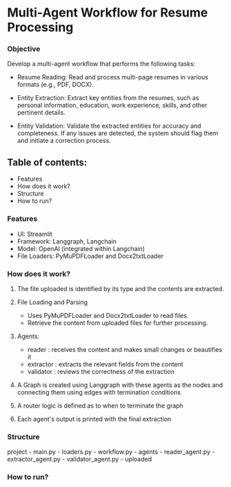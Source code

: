 # Multi-Agent Workflow for Resume Processing
### Objective

Develop a multi-agent workflow that performs the following tasks:

- Resume Reading: Read and process multi-page resumes in various formats (e.g., PDF, DOCX).

- Entity Extraction: Extract key entities from the resumes, such as personal information, education, work experience, skills, and other pertinent details.

- Entity Validation: Validate the extracted entities for accuracy and completeness. If any issues are detected, the system should flag them and initiate a correction process.


## Table of contents:
- Features
- How does it work?
- Structure
- How to run?

### Features
- UI: Streamlit
- Framework: Langgraph, Langchain
- Model: OpenAI (integrated within Langchain)
- File Loaders: PyMuPDFLoader and Docx2txtLoader

### How does it work?
1. The file uploaded is identified by its type and the contents are extracted.

2. File Loading and Parsing
    - Uses PyMuPDFLoader and Docx2txtLoader to read files.
    - Retrieve the content from uploaded files for further processing.

3. Agents:
   - reader : receives the content and makes small changes or beautifies it
   - extractor : extracts the relevant fields from the content
   - validator : reviews the correctness of the extraction

4. A Graph is created using Langgraph with these agents as the nodes and connecting them using edges with termination conditions

5. A router logic is defined as to when to terminate the graph

6. Each agent's output is printed with the final extraction
   

### Structure
project
    - main.py
    - loaders.py
    - workflow.py
    - agents
        - reader_agent.py
        - extractor_agent.py
        - validator_agent.py
    - uploaded

### How to run?

